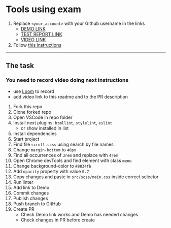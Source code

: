 # Tools using exam

1. Replace `<your_account>` with your Github username in the links
   - [DEMO LINK](https://nazardovhanchuk.github.io/tools-using-exam/)
   - [TEST REPORT LINK](https://nazardovhanchuk.github.io/tools-using-exam/report/html_report/)
   - [VIDEO LINK](https://www.loom.com/share/0459d5aaaa834141a8090b1ed293a897)
2. Follow [this instructions](https://mate-academy.github.io/layout_task-guideline/)

---

## The task

### You need to record video doing next instructions

- use [Loom](https://www.loom.com) to record
- add video link to this readme and to the PR description

1. Fork this repo
1. Clone forked repo
1. Open VSCode in repo folder
1. Install next plugins: `htmllint`, `stylelint`, `eslint`
   - or show installed in list
1. Install dependencies
1. Start project
1. Find file `scroll.scss` using search by file names
1. Change `margin-bottom` to `40px`
1. Find all occurrences of `3rem` and replace with `4rem`
1. Open Chrome devTools and find element with class `menu`
1. Change background-color to `#8834fb`
1. Add `opacity` property with value `0.7`
1. Copy changes and paste in `src/scss/main.css` inside correct selector
1. Run linter
1. Add link to Demo
1. Commit changes
1. Publish changes
1. Push branch to GitHub
1. Create PR
   - Check Demo link works and Demo has needed changes
   - Check changes in PR before create
